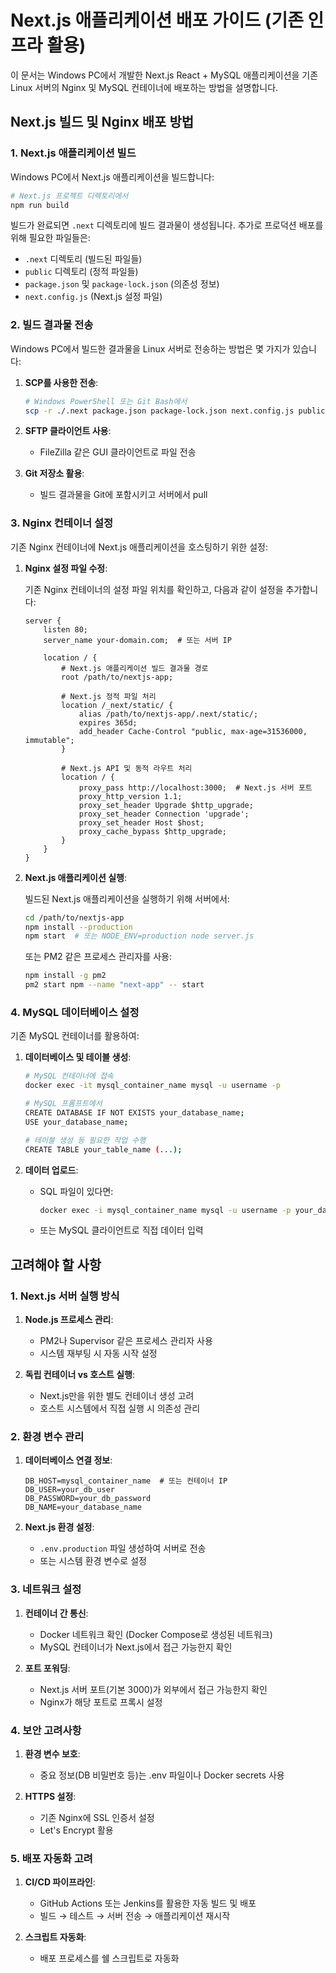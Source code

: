 # Next.js 애플리케이션 배포 가이드 (기존 인프라 활용)

이 문서는 Windows PC에서 개발한 Next.js React + MySQL 애플리케이션을 기존 Linux 서버의 Nginx 및 MySQL 컨테이너에 배포하는 방법을 설명합니다.

## Next.js 빌드 및 Nginx 배포 방법

### 1. Next.js 애플리케이션 빌드

Windows PC에서 Next.js 애플리케이션을 빌드합니다:

```bash
# Next.js 프로젝트 디렉토리에서
npm run build
```

빌드가 완료되면 `.next` 디렉토리에 빌드 결과물이 생성됩니다. 추가로 프로덕션 배포를 위해 필요한 파일들은:
- `.next` 디렉토리 (빌드된 파일들)
- `public` 디렉토리 (정적 파일들)
- `package.json` 및 `package-lock.json` (의존성 정보)
- `next.config.js` (Next.js 설정 파일)

### 2. 빌드 결과물 전송

Windows PC에서 빌드한 결과물을 Linux 서버로 전송하는 방법은 몇 가지가 있습니다:

1. **SCP를 사용한 전송**:
   ```bash
   # Windows PowerShell 또는 Git Bash에서
   scp -r ./.next package.json package-lock.json next.config.js public/ username@your-server-ip:/path/to/destination
   ```

2. **SFTP 클라이언트 사용**:
   - FileZilla 같은 GUI 클라이언트로 파일 전송

3. **Git 저장소 활용**:
   - 빌드 결과물을 Git에 포함시키고 서버에서 pull

### 3. Nginx 컨테이너 설정

기존 Nginx 컨테이너에 Next.js 애플리케이션을 호스팅하기 위한 설정:

1. **Nginx 설정 파일 수정**:

   기존 Nginx 컨테이너의 설정 파일 위치를 확인하고, 다음과 같이 설정을 추가합니다:

   ```nginx
   server {
       listen 80;
       server_name your-domain.com;  # 또는 서버 IP

       location / {
           # Next.js 애플리케이션 빌드 결과물 경로
           root /path/to/nextjs-app;
           
           # Next.js 정적 파일 처리
           location /_next/static/ {
               alias /path/to/nextjs-app/.next/static/;
               expires 365d;
               add_header Cache-Control "public, max-age=31536000, immutable";
           }
           
           # Next.js API 및 동적 라우트 처리
           location / {
               proxy_pass http://localhost:3000;  # Next.js 서버 포트
               proxy_http_version 1.1;
               proxy_set_header Upgrade $http_upgrade;
               proxy_set_header Connection 'upgrade';
               proxy_set_header Host $host;
               proxy_cache_bypass $http_upgrade;
           }
       }
   }
   ```

2. **Next.js 애플리케이션 실행**:

   빌드된 Next.js 애플리케이션을 실행하기 위해 서버에서:

   ```bash
   cd /path/to/nextjs-app
   npm install --production
   npm start  # 또는 NODE_ENV=production node server.js
   ```

   또는 PM2 같은 프로세스 관리자를 사용:

   ```bash
   npm install -g pm2
   pm2 start npm --name "next-app" -- start
   ```

### 4. MySQL 데이터베이스 설정

기존 MySQL 컨테이너를 활용하여:

1. **데이터베이스 및 테이블 생성**:
   ```bash
   # MySQL 컨테이너에 접속
   docker exec -it mysql_container_name mysql -u username -p
   
   # MySQL 프롬프트에서
   CREATE DATABASE IF NOT EXISTS your_database_name;
   USE your_database_name;
   
   # 테이블 생성 등 필요한 작업 수행
   CREATE TABLE your_table_name (...);
   ```

2. **데이터 업로드**:
   - SQL 파일이 있다면:
     ```bash
     docker exec -i mysql_container_name mysql -u username -p your_database_name < data.sql
     ```
   - 또는 MySQL 클라이언트로 직접 데이터 입력

## 고려해야 할 사항

### 1. Next.js 서버 실행 방식

1. **Node.js 프로세스 관리**:
   - PM2나 Supervisor 같은 프로세스 관리자 사용
   - 시스템 재부팅 시 자동 시작 설정

2. **독립 컨테이너 vs 호스트 실행**:
   - Next.js만을 위한 별도 컨테이너 생성 고려
   - 호스트 시스템에서 직접 실행 시 의존성 관리

### 2. 환경 변수 관리

1. **데이터베이스 연결 정보**:
   ```
   DB_HOST=mysql_container_name  # 또는 컨테이너 IP
   DB_USER=your_db_user
   DB_PASSWORD=your_db_password
   DB_NAME=your_database_name
   ```

2. **Next.js 환경 설정**:
   - `.env.production` 파일 생성하여 서버로 전송
   - 또는 시스템 환경 변수로 설정

### 3. 네트워크 설정

1. **컨테이너 간 통신**:
   - Docker 네트워크 확인 (Docker Compose로 생성된 네트워크)
   - MySQL 컨테이너가 Next.js에서 접근 가능한지 확인

2. **포트 포워딩**:
   - Next.js 서버 포트(기본 3000)가 외부에서 접근 가능한지 확인
   - Nginx가 해당 포트로 프록시 설정

### 4. 보안 고려사항

1. **환경 변수 보호**:
   - 중요 정보(DB 비밀번호 등)는 .env 파일이나 Docker secrets 사용

2. **HTTPS 설정**:
   - 기존 Nginx에 SSL 인증서 설정
   - Let's Encrypt 활용

### 5. 배포 자동화 고려

1. **CI/CD 파이프라인**:
   - GitHub Actions 또는 Jenkins를 활용한 자동 빌드 및 배포
   - 빌드 → 테스트 → 서버 전송 → 애플리케이션 재시작

2. **스크립트 자동화**:
   - 배포 프로세스를 쉘 스크립트로 자동화
